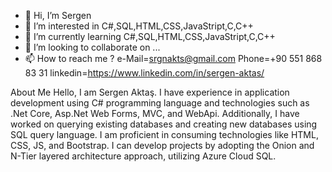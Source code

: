 - 👋 Hi, I’m Sergen
- 👀 I’m interested in C#,SQL,HTML,CSS,JavaStript,C,C++
- 🌱 I’m currently learning C#,SQL,HTML,CSS,JavaStript,C,C++
- 💞️ I’m looking to collaborate on ...
- 📫 How to reach me ?
e-Mail=srgnakts@gmail.com
Phone=+90 551 868 83 31
linkedin=https://www.linkedin.com/in/sergen-aktas/

About Me
Hello, I am Sergen Aktaş. I have experience in application development using C# programming language and technologies such as .Net Core, Asp.Net Web Forms, MVC, and WebApi. Additionally, I have worked on querying existing databases and creating new databases using SQL query language. I am proficient in consuming technologies like HTML, CSS, JS, and Bootstrap. I can develop projects by adopting the Onion and N-Tier layered architecture approach, utilizing Azure Cloud SQL.

